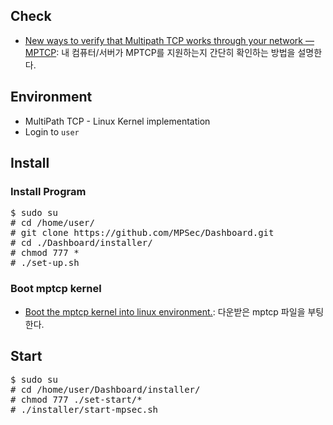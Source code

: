 
## Check

* [New ways to verify that Multipath TCP works through your network — MPTCP](http://blog.multipath-tcp.org/blog/html/2015/12/16/mptcp_tools.html): 내 컴퓨터/서버가 MPTCP를 지원하는지 간단히 확인하는 방법을 설명한다.



## Environment

* MultiPath TCP - Linux Kernel implementation
* Login to `user`




## Install

### Install Program

<pre>
$ sudo su
# cd /home/user/
# git clone https://github.com/MPSec/Dashboard.git
# cd ./Dashboard/installer/
# chmod 777 *
# ./set-up.sh
</pre>

### Boot mptcp kernel

* [Boot the mptcp kernel into linux environment.](https://multipath-tcp.org/pmwiki.php/Users/DoItYourself): 다운받은 mptcp 파일을 부팅한다.



## Start

<pre>
$ sudo su
# cd /home/user/Dashboard/installer/
# chmod 777 ./set-start/*
# ./installer/start-mpsec.sh
</pre>
